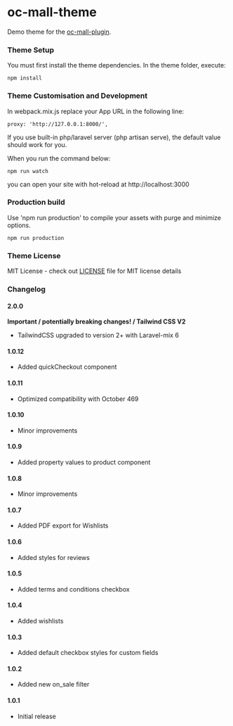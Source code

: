 # oc-mall-theme

Demo theme for the [oc-mall-plugin](https://github.com/OFFLINE-GmbH/oc-mall-plugin).

### Theme Setup

You must first install the theme dependencies. In the theme folder, execute:

```
npm install
```

### Theme Customisation and Development

In webpack.mix.js replace your App URL in the following line:

```
proxy: 'http://127.0.0.1:8000/',
```

If you use built-in php/laravel server (php artisan serve), the default value should work for you.

When you run the command below:

```
npm run watch
```

you can open your site with hot-reload at http://localhost:3000

### Production build

Use 'npm run production' to compile your assets with purge and minimize options.

```
npm run production
```

### Theme License

MIT License - check out [LICENSE](LICENSE) file for MIT license details

### Changelog

#### 2.0.0 
**Important / potentially breaking changes! / Tailwind CSS V2** 
- TailwindCSS upgraded to version 2+ with Laravel-mix 6

#### 1.0.12
- Added quickCheckout component

#### 1.0.11
- Optimized compatibility with October 469
  
#### 1.0.10
- Minor improvements
  
#### 1.0.9
- Added property values to product component
  
#### 1.0.8
- Minor improvements
  
#### 1.0.7
- Added PDF export for Wishlists
  
#### 1.0.6
- Added styles for reviews
  
#### 1.0.5
- Added terms and conditions checkbox
  
#### 1.0.4
- Added wishlists
  
#### 1.0.3
- Added default checkbox styles for custom fields
  
#### 1.0.2
- Added new on_sale filter
  
#### 1.0.1
- Initial release

